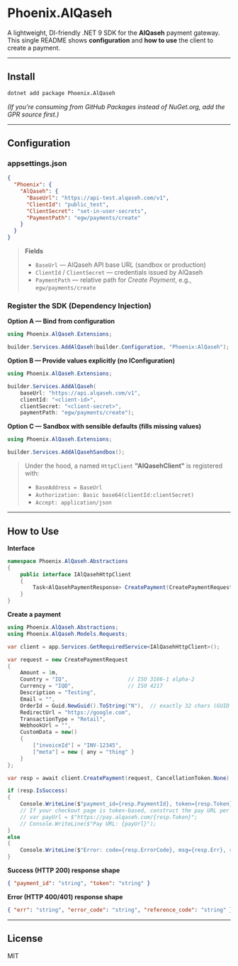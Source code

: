 # Phoenix.AlQaseh

A lightweight, DI-friendly .NET 9 SDK for the **AlQaseh** payment gateway.  
This single README shows **configuration** and **how to use** the client to create a payment.

---

## Install

```bash
dotnet add package Phoenix.AlQaseh
```

*(If you’re consuming from GitHub Packages instead of NuGet.org, add the GPR source first.)*

---

## Configuration

### appsettings.json

```json
{
  "Phoenix": {
    "AlQaseh": {
      "BaseUrl": "https://api-test.alqaseh.com/v1",
      "ClientId": "public_test",
      "ClientSecret": "set-in-user-secrets",
      "PaymentPath": "egw/payments/create"
    }
  }
}
```

> **Fields**
> - `BaseUrl` — AlQaseh API base URL (sandbox or production)
> - `ClientId` / `ClientSecret` — credentials issued by AlQaseh
> - `PaymentPath` — relative path for *Create Payment*, e.g., `egw/payments/create`

### Register the SDK (Dependency Injection)

**Option A — Bind from configuration**
```csharp
using Phoenix.AlQaseh.Extensions;

builder.Services.AddAlQaseh(builder.Configuration, "Phoenix:AlQaseh");
```

**Option B — Provide values explicitly (no IConfiguration)**
```csharp
using Phoenix.AlQaseh.Extensions;

builder.Services.AddAlQaseh(
    baseUrl: "https://api.alqaseh.com/v1",
    clientId: "<client-id>",
    clientSecret: "<client-secret>",
    paymentPath: "egw/payments/create");
```

**Option C — Sandbox with sensible defaults (fills missing values)**
```csharp
using Phoenix.AlQaseh.Extensions;

builder.Services.AddAlQasehSandbox();
```

> Under the hood, a named `HttpClient` **"AlQasehClient"** is registered with:
> - `BaseAddress = BaseUrl`
> - `Authorization: Basic base64(clientId:clientSecret)`
> - `Accept: application/json`

---

## How to Use

**Interface**
```csharp
namespace Phoenix.AlQaseh.Abstractions
{
    public interface IAlQasehHttpClient
    {
        Task<AlQasehPaymentResponse> CreatePayment(CreatePaymentRequest request, CancellationToken cancellationToken);
    }
}
```

**Create a payment**
```csharp
using Phoenix.AlQaseh.Abstractions;
using Phoenix.AlQaseh.Models.Requests;

var client = app.Services.GetRequiredService<IAlQasehHttpClient>();

var request = new CreatePaymentRequest
{
    Amount = 1m,
    Country = "IQ",                   // ISO 3166-1 alpha-2
    Currency = "IQD",                 // ISO 4217
    Description = "Testing",
    Email = "",
    OrderId = Guid.NewGuid().ToString("N"),  // exactly 32 chars (GUID without dashes)
    RedirectUrl = "https://google.com",
    TransactionType = "Retail",
    WebhookUrl = "",
    CustomData = new()
    {
        ["invoiceId"] = "INV-12345",
        ["meta"] = new { any = "thing" }
    }
};

var resp = await client.CreatePayment(request, CancellationToken.None);

if (resp.IsSuccess)
{
    Console.WriteLine($"payment_id={resp.PaymentId}, token={resp.Token}");
    // If your checkout page is token-based, construct the pay URL per AlQaseh docs, e.g.:
    // var payUrl = $"https://pay.alqaseh.com/{resp.Token}";
    // Console.WriteLine($"Pay URL: {payUrl}");
}
else
{
    Console.WriteLine($"Error: code={resp.ErrorCode}, msg={resp.Err}, ref={resp.ReferenceCode}");
}
```

**Success (HTTP 200) response shape**
```json
{ "payment_id": "string", "token": "string" }
```

**Error (HTTP 400/401) response shape**
```json
{ "err": "string", "error_code": "string", "reference_code": "string" }
```

---

## License

MIT
